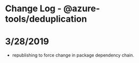 # Change Log - @azure-tools/deduplication

# 3/28/2019
- republishing to force change in package dependency chain.
